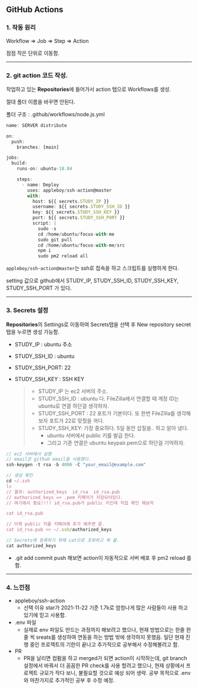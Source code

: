 ## GitHub Actions

### 1. 작동 원리

Workflow ⇒ Job ⇒ Step ⇒ Action

점점 작은 단위로 이동함.

---

### 2. git action 코드 작성.

작업하고 있는 **Repositories**에 들어가서 action 탭으로 Workflows를 생성.

절대 폴더 이름을 바꾸면 안된다.

폴더 구조 : .github/workflows/node.js.yml

```jsx
name: SERVER distribute

on:
  push:
    branches: [main]

jobs:
  build:
    runs-on: ubuntu-18.04

    steps:
      - name: Deploy
        uses: appleboy/ssh-action@master
        with:
          host: ${{ secrets.STUDY_IP }}
          username: ${{ secrets.STUDY_SSH_ID }}
          key: ${{ secrets.STUDY_SSH_KEY }}
          port: ${{ secrets.STUDY_SSH_PORT }}
          script: |
            sudo -s
            cd /home/ubuntu/focus-with-me
            sudo git pull
            cd /home/ubuntu/focus-with-me/src
            npm i
            sudo pm2 reload all
```

`appleboy/ssh-action@master`는 ssh로 접속을 하고 스크립트를 실행하게 한다.

setting 값으로 github에서 STUDY_IP, STUDY_SSH_ID, STUDY_SSH_KEY, STUDY_SSH_PORT 가 있다.

---

### 3. Secrets 설정

**Repositories**의 Settings로 이동하여 Secrets탭을 선택 후 New repository secret 탭을 누르면 생성 가능함.

- STUDY_IP : ubuntu 주소
- STUDY_SSH_ID : ubuntu
- STUDY_SSH_PORT: 22
- STUDY_SSH_KEY : SSH KEY

  > - STUDY_IP 는 ec2 서버의 주소.
  > - STUDY_SSH_ID : ubuntu 다. FileZilla에서 연결할 때 계정 ID는 ubuntu로 연결 하던걸 생각하자.
  > - STUDY_SSH_PORT : 22 포트가 기본이다. 또 한번 FileZilla를 생각해 보자 포트가 22로 맞췄을 꺼다.
  > - STUDY_SSH_KEY:
  >   가장 중요하다. 5일 동안 삽질을.. 하고 알아 냈다.
  >   - ubuntu 서버에서 public 키를 발급 한다.
  >   - 그리고 기존 연결은 ubuntu keypair.pem으로 하던걸 기억하자.

```jsx
// ec2 서버에서 실행
// email은 github email을 사용했다.
ssh-keygen -t rsa -b 4096 -C "your_email@example.com"

// 생성 확인
cd ~/.ssh
ls
// 결과: authorized_keys  id_rsa  id_rsa.pub
// authorized_keys => .pem 키페어가 저장되어있다.
// 여기에서 중요!!!! id_rsa.pub가 public 키인데 직접 확인 해보자

cat id_rsa.pub

// 이제 public 키를 키페어에 추가 해주면 끝.
cat id_rsa.pub >> ~/.ssh/authorized_keys

// Secrets에 등록하기 위해 cat으로 조회하고 복 붙.
cat authorized_keys
```

- .git add commit push
  해보면 action이 자동적으로 서버 배포 후 pm2 reload 를 함.

---

### 4. 느낀점

- appleboy/ssh-action
  - 선택 이유
    star가 2021-11-22 기준 1.7k로 엄청나게 많은 사람들이 사용 하고 있기에 믿고 사용함.
- .env 파일
  - 실제로 env 파일도 만드는 과정까지 해보려고 했으나, 현재 방법으로는 한줄 한줄 씩 sreats를 생성하여 연동을 하는 방법 밖에 생각하지 못했음. 일단 현재 진행 중인 프로젝트의 기한이 끝나고 추가적으로 공부해서 수정해볼려고 함.
- PR
  - PR을 날리면 컴펌을 하고 merged가 되면 action이 시작하는데, git branch 설정에서 바꿔서 더 꼼꼼한 PR check를 사용 할려고 했으나, 현재 상황에서 프로젝트 규모가 작다 보니, 불필요할 것으로 예상 되어 생략. 공부 목적으로 .env와 마찬가지로 추가적인 공부 후 수정 예정.
